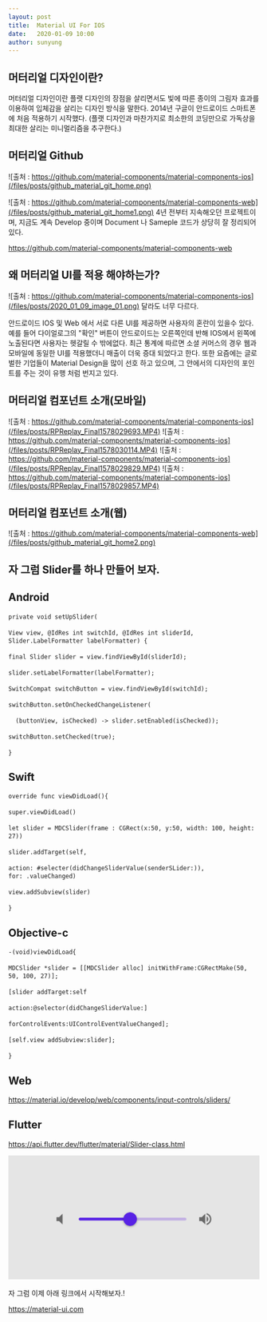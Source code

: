 ```yaml
---
layout: post
title:  Material UI For IOS
date:   2020-01-09 10:00
author: sunyung
---
```

## 머터리얼 디자인이란?
머터리얼 디자인이란 플랫 디자인의 장점을 살리면서도 빛에 따른 종이의 그림자 효과를 이용하여 입체감을 살리는 디자인 방식을 말한다. 2014년 구글이 안드로이드 스마트폰에 처음 적용하기 시작했다.
(플랫 디자인과 마찬가지로 최소한의 코딩만으로 가독상을 최대한 살리는 미니멀리즘을 추구한다.)

## 머터리얼 Github
![출처 : https://github.com/material-components/material-components-ios](/files/posts/github_material_git_home.png)

![출처 : https://github.com/material-components/material-components-web](/files/posts/github_material_git_home1.png)
4년 전부터 지속해오던 프로젝트이며, 지금도 계속 Develop 중이며 Document 나 Sameple 코드가 상당히 잘 정리되어있다.

<https://github.com/material-components/material-components-web>

## 왜 머터리얼 UI를 적용 해야하는가?

![출처 : https://github.com/material-components/material-components-ios](/files/posts/2020_01_09_image_01.png)
달라도 너무 다르다.

안드로이드 IOS 및 Web 에서 서로 다른 UI를 제공하면 사용자의 혼란이 있을수 있다. 예를 들어 다이얼로그의 "확인" 버튼이 안드로이드는 오른쪽인데 반해 IOS에서 왼쪽에 노출된다면 사용자는 헷갈릴 수 밖에없다.
최근 통계에 따르면 소셜 커머스의 경우 웹과 모바일에 동일한 UI를 적용했더니 매출이 더욱 증대 되었다고 한다.
또한 요즘에는 글로벌한 기업들이 Material Design을 많이 선호 하고 있으며, 그 안에서의 디자인의 포인트를 주는 것이 유행 처럼 번지고 있다.


##  머터리얼 컴포넌트 소개(모바일)
![출처 : https://github.com/material-components/material-components-ios](/files/posts/RPReplay_Final1578029693.MP4)
![출처 : https://github.com/material-components/material-components-ios](/files/posts/RPReplay_Final1578030114.MP4)
![출처 : https://github.com/material-components/material-components-ios](/files/posts/RPReplay_Final1578029829.MP4)
![출처 : https://github.com/material-components/material-components-ios](/files/posts/RPReplay_Final1578029857.MP4)

##  머터리얼 컴포넌트 소개(웹)

![출처 : https://github.com/material-components/material-components-web](/files/posts/github_material_git_home2.png)

## 자 그럼 Slider를 하나 만들어 보자.

## Android

    private void setUpSlider(

    View view, @IdRes int switchId, @IdRes int sliderId, Slider.LabelFormatter labelFormatter) {
    
    final Slider slider = view.findViewById(sliderId);
  
    slider.setLabelFormatter(labelFormatter);
  
    SwitchCompat switchButton = view.findViewById(switchId);
  
    switchButton.setOnCheckedChangeListener(
  
      (buttonView, isChecked) -> slider.setEnabled(isChecked));
      
    switchButton.setChecked(true);
  
    }


## Swift

    override func viewDidLoad(){

    super.viewDidLoad()

    let slider = MDCSlider(frame : CGRect(x:50, y:50, width: 100, height: 27))

    slider.addTarget(self,

    action: #selecter(didChangeSliderValue(senderSLider:)),
    for: .valueChanged)

    view.addSubview(slider)

    }

## Objective-c

    -(void)viewDidLoad{

    MDCSlider *slider = [[MDCSlider alloc] initWithFrame:CGRectMake(50, 50, 100, 27)];

    [slider addTarget:self

    action:@selector(didChangeSliderValue:]

    forControlEvents:UIControlEventValueChanged];

    [self.view addSubview:slider];

    }

## Web

<https://material.io/develop/web/components/input-controls/sliders/>

## Flutter

<https://api.flutter.dev/flutter/material/Slider-class.html>

![짠 하고 슬라이더가 나온다](/files/posts/2020_01_09_image_04.png)


자 그럼 이제 아래 링크에서 시작해보자.!

<https://material-ui.com>



